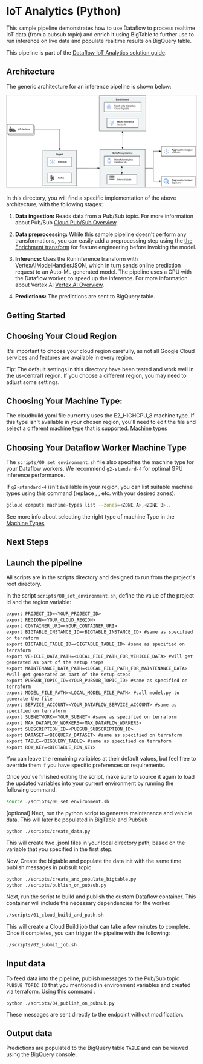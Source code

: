 # IoT Analytics (Python)

This sample pipeline demonstrates how to use Dataflow to process realtime IoT data (from a pubsub topic) and enrich it using BigTable to further use to run inference on live data and populate realtime results on BigQuery table.


This pipeline is part of the [Dataflow IoT Analytics solution guide](../../use_cases/IoT_Analytics.md).

## Architecture

The generic architecture for an inference pipeline is shown below:

![Architecture](../imgs/iot_analytics.png)

In this directory, you will find a specific implementation of the above architecture, with the
following stages:

1. **Data ingestion:** Reads data from a Pub/Sub topic.
For more information about Pub/Sub [ Cloud Pub/Sub Overview]( https://cloud.google.com/pubsub/docs/overview).
2. **Data preprocessing:** While this sample pipeline doesn't perform any transformations, you can easily add a preprocessing step using the
   [the Enrichment transform](https://cloud.google.com/dataflow/docs/guides/enrichment) for feature engineering before invoking the model.

3. **Inference:** Uses the RunInference transform with VertexAIModelHandlerJSON, which in turn sends online prediction request to an Auto-ML generated model. The pipeline uses a GPU with the Dataflow worker, to speed up the inference. For more information about Vertex AI [Vertex AI Overview](https://cloud.google.com/vertex-ai/docs/overview).

4. **Predictions:** The predictions are sent to BigQuery table.

## Getting Started

## Choosing Your Cloud Region

It's important to choose your cloud region carefully, as not all Google Cloud services and features are available in every region.

Tip: The default settings in this directory have been tested and work well in the us-central1 region. If you choose a different region, you may need to adjust some settings.

## Choosing Your Machine Type:

The cloudbuild.yaml file currently uses the E2_HIGHCPU_8 machine type. If this type isn't available in your chosen region, you'll need to edit the file and select a different machine type that is supported.
[Machine types](https://cloud.google.com/compute/docs/machine-types)


## Choosing Your Dataflow Worker Machine Type

The `scripts/00_set_environment.sh` file also specifies the machine type for your Dataflow workers. We recommend `g2-standard-4` for optimal GPU inference performance.

If `g2-standard-4` isn't available in your region, you can list suitable machine types using this command (replace <ZONE A>, <ZONE B>, etc. with your desired zones):

```sh
gcloud compute machine-types list --zones=<ZONE A>,<ZONE B>,.
```

See more info about selecting the right type of machine Type in the [Machine Types](https://cloud.google.com/compute/docs/machine-types)


## Next Steps

## Launch the pipeline

All scripts are in the scripts directory and designed to run from the project's root directory.

In the script `scripts/00_set_environment.sh`, define the value of the project id and the region variable:

```
export PROJECT_ID=<YOUR_PROJECT_ID>
export REGION=<YOUR_CLOUD_REGION>
export CONTAINER_URI=<YOUR_CONTAINER_URI>
export BIGTABLE_INSTANCE_ID=<BIGTABLE_INSTANCE_ID> #same as specified on terraform
export BIGTABLE_TABLE_ID=<BIGTABLE_TABLE_ID> #same as specified on terraform
export VEHICLE_DATA_PATH=<LOCAL_FILE_PATH_FOR_VEHICLE_DATA> #will get generated as part of the setup steps
export MAINTENANCE_DATA_PATH=<LOCAL_FILE_PATH_FOR_MAINTENANCE_DATA> #will get generated as part of the setup steps
export PUBSUB_TOPIC_ID=<YOUR_PUBSUB_TOPIC_ID> #same as specified on terraform
export MODEL_FILE_PATH=<LOCAL_MODEL_FILE_PATH> #call model.py to generate the file
export SERVICE_ACCOUNT=<YOUR_DATAFLOW_SERVICE_ACCOUNT> #same as specified on terraform
export SUBNETWORK=<YOUR_SUBNET> #same as specified on terraform
export MAX_DATAFLOW_WORKERS=<MAX_DATAFLOW_WORKERS>
export SUBSCRIPTION_ID=<PUBSUB_SUBSCRIPTION_ID>
export DATASET=<BIGQUERY_DATASET> #same as specified on terraform
export TABLE=<BIGQUERY_TABLE> #same as specified on terraform
export ROW_KEY=<BIGTABLE_ROW_KEY>
```

You can leave the remaining variables at their default values, but feel free to override them if you have specific preferences or requirements.

Once you've finished editing the script, make sure to source it again to load the updated variables into your current environment by running the following command.

```sh
source ./scripts/00_set_environment.sh
```
[optional] Next, run the python script to generate maintenance and vehicle data. This will later be populated in BigTable and PubSub

```
python ./scripts/create_data.py
```
This will create two .jsonl files in your local directory path, based on the variable that you specified in the first step.

Now, Create the bigtable and populate the data init with the same time publish messages in pubsub topic

```
python ./scripts/create_and_populate_bigtable.py
python ./scripts/publish_on_pubsub.py
```

Next, run the script to build and publish the custom Dataflow container. This container will include the necessary dependencies for the worker.

```sh
./scripts/01_cloud_build_and_push.sh
```

This will create a Cloud Build job that can take a few minutes to complete. Once it completes, you
can trigger the pipeline with the following:

```sh
./scripts/02_submit_job.sh
```

## Input data

To feed data into the pipeline, publish messages to the Pub/Sub topic `PUBSUB_TOPIC_ID` that you mentioned in environment variables and created via terraform. Using this command : 
```
python ./scripts/04_publish_on_pubsub.py
```

These messages are sent directly to the endpoint without modification.

## Output data

Predictions are populated to the BigQuery table `TABLE` and can be viewed using the BigQuery console.